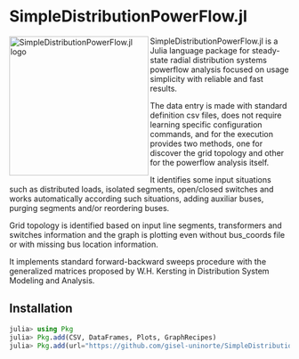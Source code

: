 # SimpleDistributionPowerFlow.jl
<img src="https://github.com/gisel-uninorte/SimpleDistributionPowerFlow.jl/blob/main/images/SimpleDistributionPowerFlow_logo.png" align="left" width="250" alt="SimpleDistributionPowerFlow.jl logo">

SimpleDistributionPowerFlow.jl is a Julia language package for steady-state radial distribution systems powerflow analysis focused on usage simplicity with reliable and fast results.

The data entry is made with standard definition csv files, does not require learning specific configuration commands, and for the execution provides two methods, one for discover the grid topology and other for the powerflow analysis itself.

It identifies some input situations such as distributed loads, isolated segments, open/closed switches and works automatically according such situations, adding auxiliar buses, purging segments and/or reordering buses.

Grid topology is identified based on input line segments, transformers and switches information and the graph is plotting even without bus_coords file or with missing bus location information.

It implements standard forward-backward sweeps procedure with the generalized matrices proposed by W.H. Kersting in Distribution System Modeling and Analysis.


## Installation
```julia
julia> using Pkg
julia> Pkg.add(CSV, DataFrames, Plots, GraphRecipes)
julia> Pkg.add(url="https://github.com/gisel-uninorte/SimpleDistributionPowerFlow.jl")
```
